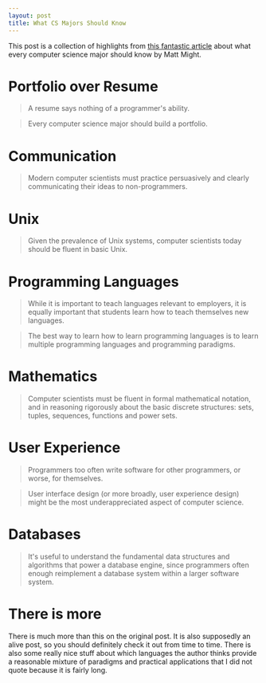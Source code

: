 ```yaml
---
layout: post
title: What CS Majors Should Know
---
```


This post is a collection of highlights from [this fantastic
article](http://matt.might.net/articles/what-cs-majors-should-know/) about what
every computer science major should know by Matt Might.

# Portfolio over Resume

> A resume says nothing of a programmer's ability.

> Every computer science major should build a portfolio.

# Communication

> Modern computer scientists must practice persuasively and clearly
> communicating their ideas to non-programmers.

# Unix

> Given the prevalence of Unix systems, computer scientists today should be
> fluent in basic Unix.

# Programming Languages

> While it is important to teach languages relevant to employers, it is equally
> important that students learn how to teach themselves new languages.

> The best way to learn how to learn programming languages is to learn multiple
> programming languages and programming paradigms.

# Mathematics

> Computer scientists must be fluent in formal mathematical notation, and in
> reasoning rigorously about the basic discrete structures: sets, tuples,
> sequences, functions and power sets.

# User Experience

> Programmers too often write software for other programmers, or worse, for
> themselves.

> User interface design (or more broadly, user experience design) might be the
> most underappreciated aspect of computer science.

# Databases

> It's useful to understand the fundamental data structures and algorithms that
> power a database engine, since programmers often enough reimplement a database
> system within a larger software system.

# There is more

There is much more than this on the original post. It is also supposedly an
alive post, so you should definitely check it out from time to time. There is
also some really nice stuff about which languages the author thinks provide a
reasonable mixture of paradigms and practical applications that I did not quote
because it is fairly long.
